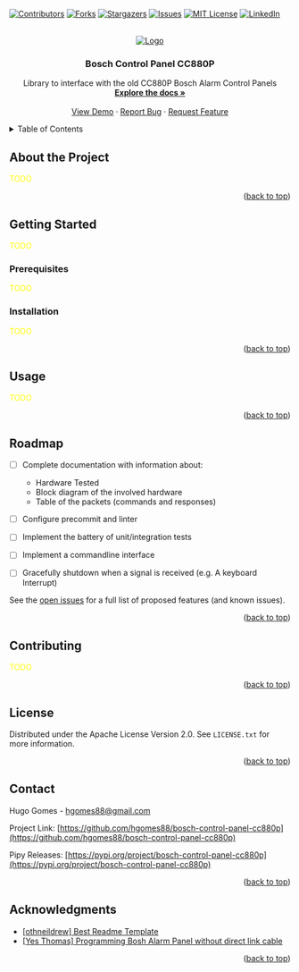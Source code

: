 <div id="top"></div>


<!-- PROJECT SHIELDS -->
[![Contributors][contributors-shield]][contributors-url]
[![Forks][forks-shield]][forks-url]
[![Stargazers][stars-shield]][stars-url]
[![Issues][issues-shield]][issues-url]
[![MIT License][license-shield]][license-url]
[![LinkedIn][linkedin-shield]][linkedin-url]


<!-- PROJECT LOGO -->
<br />
<div align="center">
  <a href="https://github.com/othneildrew/Best-README-Template">
    <img src="images/cc880p.png" alt="Logo" width="" height="">
  </a>

  <h3 align="center">Bosch Control Panel CC880P</h3>

  <p align="center">
    Library to interface with the old CC880P Bosch Alarm Control Panels
    <br />
    <a href="https://github.com/hgomes88/bosch-control-panel-cc880p"><strong>Explore the docs »</strong></a>
    <br />
    <br />
    <a href="https://github.com/hgomes88/bosch-control-panel-cc880p">View Demo</a>
    ·
    <a href="https://github.com/hgomes88/bosch-control-panel-cc880p/issues">Report Bug</a>
    ·
    <a href="https://github.com/hgomes88/bosch-control-panel-cc880p/issues">Request Feature</a>
  </p>
</div>


<!-- TABLE OF CONTENTS -->
<details>
  <summary>Table of Contents</summary>
  <ol>
    <li>
      <a href="#about-the-project">About The Project</a>
    </li>
    <li>
      <a href="#getting-started">Getting Started</a>
      <ul>
        <li><a href="#prerequisites">Prerequisites</a></li>
        <li><a href="#installation">Installation</a></li>
      </ul>
    </li>
    <li><a href="#usage">Usage</a></li>
    <li><a href="#roadmap">Roadmap</a></li>
    <li><a href="#contributing">Contributing</a></li>
    <li><a href="#license">License</a></li>
    <li><a href="#contact">Contact</a></li>
    <li><a href="#acknowledgments">Acknowledgments</a></li>
  </ol>
</details>


<!-- ABOUT THE PROJECT -->
## About the Project

<font color="yellow"> TODO </font>

<p align="right">(<a href="#top">back to top</a>)</p>


<!-- GETTING STARTED -->
## Getting Started

<font color="yellow"> TODO </font>

### Prerequisites

<font color="yellow"> TODO </font>

### Installation

<font color="yellow"> TODO </font>

<p align="right">(<a href="#top">back to top</a>)</p>


<!-- USAGE EXAMPLES -->
## Usage

<font color="yellow"> TODO </font>

<p align="right">(<a href="#top">back to top</a>)</p>


<!-- ROADMAP -->
## Roadmap

- [ ] Complete documentation with information about:
  - Hardware Tested
  - Block diagram of the involved hardware
  - Table of the packets (commands and responses)
- [ ] Configure precommit and linter
- [ ] Implement the battery of unit/integration tests
- [ ] Implement a commandline interface
- [ ] Gracefully shutdown when a signal is received (e.g. A keyboard Interrupt)


See the [open issues](https://github.com/othneildrew/Best-README-Template/issues) for a full list of proposed features (and known issues).

<p align="right">(<a href="#top">back to top</a>)</p>


<!-- CONTRIBUTING -->
## Contributing

<font color="yellow"> TODO </font>

<p align="right">(<a href="#top">back to top</a>)</p>


<!-- LICENSE -->
## License

Distributed under the Apache License Version 2.0. See `LICENSE.txt` for more information.

<p align="right">(<a href="#top">back to top</a>)</p>


<!-- CONTACT -->
## Contact

Hugo Gomes - hgomes88@gmail.com

Project Link: [https://github.com/hgomes88/bosch-control-panel-cc880p](https://github.com/hgomes88/bosch-control-panel-cc880p)

Pipy Releases: [https://pypi.org/project/bosch-control-panel-cc880p](https://pypi.org/project/bosch-control-panel-cc880p)


<p align="right">(<a href="#top">back to top</a>)</p>


<!-- ACKNOWLEDGMENTS -->
## Acknowledgments

* [[othneildrew] Best Readme Template](https://github.com/othneildrew/Best-README-Template/blob/master/README.md)
* [[Yes Thomas] Programming Bosh Alarm Panel without direct link cable](https://yesthomas.com/Electronics/201607%20Bosch%20Alarm%20panel%20programming%20without%20Direct%20Link%20cable.html)


<p align="right">(<a href="#top">back to top</a>)</p>

<!-- MARKDOWN LINKS & IMAGES -->
[contributors-shield]: https://img.shields.io/github/contributors/hgomes88/bosch-control-panel-cc880p.svg?style=for-the-badge
[contributors-url]: https://github.com/hgomes88/bosch-control-panel-cc880p/graphs/contributors
[forks-shield]: https://img.shields.io/github/forks/hgomes88/bosch-control-panel-cc880p.svg?style=for-the-badge
[forks-url]: https://github.com/hgomes88/bosch-control-panel-cc880p/network/members
[stars-shield]: https://img.shields.io/github/stars/hgomes88/bosch-control-panel-cc880p.svg?style=for-the-badge
[stars-url]: https://github.com/hgomes88/bosch-control-panel-cc880p/stargazers
[issues-shield]: https://img.shields.io/github/issues/hgomes88/bosch-control-panel-cc880p.svg?style=for-the-badge
[issues-url]: https://github.com/hgomes88/bosch-control-panel-cc880p/issues
[license-shield]: https://img.shields.io/github/license/hgomes88/bosch-control-panel-cc880p.svg?style=for-the-badge
[license-url]: https://github.com/hgomes88/bosch-control-panel-cc880p/blob/master/LICENSE.txt
[linkedin-shield]: https://img.shields.io/badge/-LinkedIn-black.svg?style=for-the-badge&logo=linkedin&colorB=555
[linkedin-url]: https://linkedin.com/in/hugohomes
[product-screenshot]: images/screenshot.png